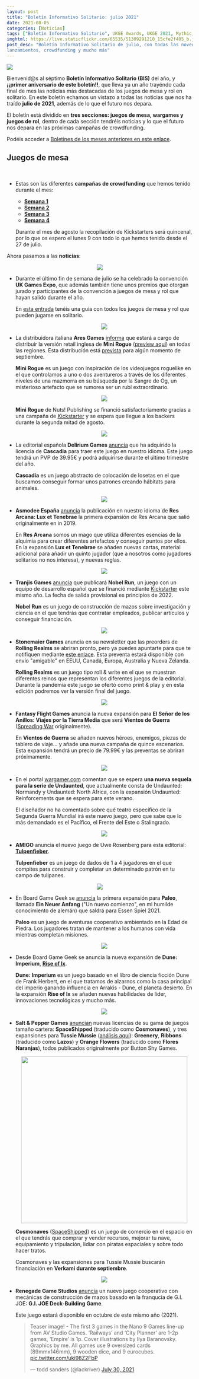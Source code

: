 ```yaml
---
layout: post
title: "Boletín Informativo Solitario: julio 2021"
date: 2021-08-05
categories: [Noticias]
tags: ["Boletín Informativo Solitario", UKGE Awards, UKGE 2021, Mythic, Tulpenfieber, GMT Games, Compass Games, Tiny Battle Publishing, Railways, City Planner, Empire, "G.I. JOE Deck-Building Game", "Schnell Boats: Scourge of the English Channel", Cosmonaves, SpaceShipped, Tussie Mussie, Paleo, "Paleo: Ein neuer Anfang", Across a Thousand Dead Worlds, "Disciples of Bone and Shadow: Conquered Sun Edition", Seekers Beyond The Shroud, "The Lord of the Rings: Journeys in Middle-Earth", "El Señor de los Anillos: Viajes por la Tierra Media", "Dune: Imperium - Rise of Ix","Dune: Imperium", Rolling Realms, Nobel Run, Res Arcana, "Res Arcana: Lux et Tenebrae", Cascadia, "Tunnels & Trolls", "Scream Aim Fire!", Mini Rogue, Apothecaria]
imghtml: https://live.staticflickr.com/65535/51309291210_15cfe2f405_b.jpg
post_desc: "Boletín Informativo Solitario de julio, con todas las novedades,
lanzamientos, crowdfunding y mucho más"
---
```


![](https://live.staticflickr.com/65535/51309291210_15cfe2f405_b.jpg)

 Bienvenid@s al séptimo **Boletín Informativo Solitario (BIS)** del año,
 y **¡¡primer aniversario de este boletín!!**, que lleva ya un año trayéndo
 cada final de mes las noticias más destacadas de los juegos de mesa y rol en
 solitario. En este boletín echamos un vistazo a todas las noticias que nos ha
 traído **julio de 2021**, además de lo que el futuro nos depara.

 El boletín está dividido en **tres secciones: juegos de mesa, wargames y
 juegos de rol**, dentro de cada sección tendréis noticias y lo que el futuro
 nos depara en las próximas campañas de crowdfunding.
  
 Podéis acceder a [Boletines de los meses anteriores en este
 enlace]({{site.baseurl}}/etiqueta/boletin-informativo-solitario/). 
 
## Juegos de mesa

<br>

* Estas son las diferentes **campañas de crowdfunding** que hemos tenido durante
  el mes:
  * **[Semana 1]({{site.baseurl}}/2021/07/05/crowdfunding-0628-0704/)**
  * **[Semana 2]({{site.baseurl}}/2021/07/12/crowdfunding-0705-0711/)**
  * **[Semana 3]({{site.baseurl}}/2021/07/19/crowdfunding-0712-0718/)**
  * **[Semana 4]({{site.baseurl}}/2021/07/26/crowdfunding-0719-0726/)**
  
  Durante el mes de agosto la recopilación de Kickstarters será quincenal, por
  lo que os espero el lunes 9 con todo lo que hemos tenido desde el 27 de
  julio.

Ahora pasamos a las **noticias**:

  <p align="center">
  <img height=""
  src="https://media.ukgamesexpo.co.uk/prod/images/Peoples_Choice_Award_2021.width-500.png"></p>

* Durante el último fin de semana de julio se ha celebrado la convención **UK
  Games Expo**, que además también tiene unos premios que otorgan jurado y
  participantes de la convención a juegos de mesa y rol que hayan salido
  durante el año.
  
  En [esta entrada]({{site.baseurl}}/2021/07/15/noticias-premios-ukge-2021/) tenéis una guía con todos los juegos de mesa y rol que
  pueden jugarse en solitario.
  
  <p align="center">
  <img height=""
  src="https://cf.geekdo-images.com/kdbwl36AN3L6EAmFUZdDFA__imagepage/img/JNVANuAhcoRatYZERMZCJj0F0Js=/fit-in/900x600/filters:no_upscale():strip_icc()/pic4608534.jpg"></p>

* La distribuidora italiana **Ares Games**
  [informa](https://twitter.com/AresGamesSrl/status/1410875698315726848?s=09)
  que estará a cargo de distribuir la versión retail inglesa de **Mini Rogue**
  ([preview aquí]({{site.baseurl}}/2020/05/23/ojeando-mini-rogue/)) en todas
  las regiones. Esta distribución está
  [prevista](https://www.aresgames.eu/games/nuts-publishing/mini-rogue) para
  algún momento de septiembre.
  
  **Mini Rogue** es un juego con inspiración de los videojuegos roguelike en el
  que controlamos a uno o dos aventureros a través de los diferentes niveles de
  una mazmorra en su búsqueda por la Sangre de Og, un misterioso artefacto que
  se rumorea ser un rubí extraordinario.

  <p align="center">
  <img height=""
  src="https://www.aresgames.eu/wp/wp-content/uploads/2021/05/800x600-nuts_publishing-20051-mini_rogue-layout.jpg"></p> 
  
  **Mini Rogue** de Nuts! Publishing se financió satisfactoriamente gracias a
  una campaña de
  [Kickstarter](https://www.kickstarter.com/projects/483438961/mini-rogue) y
  se espera que llegue a los backers durante la segunda mitad de agosto.

  <p align="center">
  <img height=""
  src="https://cf.geekdo-images.com/MjeJZfulbsM1DSV3DrGJYA__imagepage/img/0ksox22FKLq-Z-rsbBlF2IDG9x0=/fit-in/900x600/filters:no_upscale():strip_icc()/pic5100691.jpg"></p>

* La editorial española **Delirium Games**
  [anuncia](https://twitter.com/games_delirium/status/1417076932232065028) que
  ha adquirido la licencia de **Cascadia** para traer este juego en nuestro
  idioma. Este juego tendrá un PVP de 39.95€ y podrá adquirirse durante el
  último trimestre del año.
   
  **Cascadia** es un juego abstracto de colocación de losetas en el que
  buscamos conseguir formar unos patrones creando hábitats para animales.
   
  <p align="center">
  <img height=""
  src="https://asmodee.es/wp-content/uploads/2021/07/02072021-Presentacion-Res-Arcana-Lux-et-Tenebree01.png"></p>

* **Asmodee España** [anuncia](https://twitter.com/Asmodee_Spain/status/1411980674022531072?s=09)
  la publicación en nuestro idioma de **Res Arcana: Lux et Tenebrae** la
  primera expansión de Res Arcana que salió originalmente en in 2019.
  
  En **Res Arcana** somos un mago que utiliza diferentes esencias de la alquimia
  para crear diferentes artefactos y conseguir puntos por ellos. En la
  expansión **Lux et Tenebrae** se añaden nuevas cartas, material adicional
  para añadir un quinto jugador (que a nosotros como jugadores solitarios no
  nos interesa), y nuevas reglas.

  <p align="center">
  <img height=""
  src="https://tranjisgames.com/wp-content/uploads/2021/07/Nobel-Run-Web.png"></p>

* **Tranjis Games**
  [anuncia](https://tranjisgames.com/tranjis-games-ficha-juego-nobel-run/) que
  publicará **Nobel Run**, un juego con un equipo de desarrollo español que se financió
  mediante
  [Kickstarter](https://www.kickstarter.com/projects/garaizar/nobel-run) este
  mismo año. La fecha de salida provisional es principios de 2022.
  
  **Nobel Run** es un juego de construcción de mazos sobre investigación y
  ciencia en el que tendrás que contratar empleados, publicar artículos y
  conseguir financiación.

  <p align="center">
  <img height=""
  src="https://cf.geekdo-images.com/5TZ5YfDo_r9vNNvWTl_pzw__imagepage/img/qV597fd5a64cdO8VFB5_j1W_HsE=/fit-in/900x600/filters:no_upscale():strip_icc()/pic6313647.jpg"></p>

* **Stonemaier Games** anuncia en su newsletter que las preorders de **Rolling
  Realms** se abriran pronto, pero ya puedes apuntarte para que te notifiquen
  mediante [este
  enlace](https://stonemaiergames.us1.list-manage.com/subscribe?u=09ac14cf4204b623f977b3476&id=e5283efdcf). Esta
  preventa estará disponible con envío "amigable" en EEUU, Canadá, Europa,
  Australia y Nueva Zelanda.
  
  **Rolling Realms** es un juego tipo roll & write en el que se muestran
  diferentes reinos que representan los diferentes juegos de la
  editorial. Durante la pandemia este juego se ofertó como print & play y en
  esta edición podremos ver la versión final del juego.

  <p align="center">
  <img height=""
  src="https://cf.geekdo-images.com/f_hnw6s5SsA4u8KoeZ8OdA__imagepage/img/ONq6mhonHcPRNuVGZ4L117F4bpQ=/fit-in/900x600/filters:no_upscale():strip_icc()/pic6273164.png"></p>

* **Fantasy Flight Games** anuncia la nueva expansión para **El Señor de los
  Anillos: Viajes por la Tierra Media** que será **Vientos de Guerra**
  ([Spreading
  War](https://boardgamegeek.com/boardgameexpansion/342189/lord-rings-journeys-middle-earth-spreading-war-exp)
  originalmente). 
  
  En **Vientos de Guerra** se añaden nuevos héroes, enemigos, piezas de tablero
  de viaje... y añade una nueva campaña de quince escenarios. Esta expansión
  tendrá un precio de 79.99€ y las preventas se abriran próximamente.

  <p align="center">
  <img height=""
  src="https://cf.geekdo-images.com/TVCI92YdCPSLy2az5M-ctQ__imagepage/img/Df1AQgO_8Mo8d7eePF_BG5AOfAI=/fit-in/900x600/filters:no_upscale():strip_icc()/pic6189072.jpg"></p>

* En el portal
  [wargamer.com](https://www.wargamer.com/undaunted-reinforcements/sequel-reveal)
  comentan que se espera **una nueva sequela para la serie de Undaunted**, que
  actualmente consta de Undaunted: Normandy y Undaunted: North Africa, con la
  expansión Undaunted: Reinforcements que se espera para este verano.
  
  El diseñador no ha comentado sobre qué teatro específico de la Segunda Guerra
  Mundial irá este nuevo juego, pero que sabe que lo más demandado es el
  Pacífico, el Frente del Este o Stalingrado.

  <p align="center">
  <img height=""
  src="https://cf.geekdo-images.com/YGkV9K-CRs-JnJo1V4MWiw__imagepage/img/zWlp166T35yEFpcxNXIjl7Q4zVA=/fit-in/900x600/filters:no_upscale():strip_icc()/pic6315000.jpg"></p>

* **AMIGO** anuncia el nuevo juego de Uwe Rosenberg para esta editorial:
  **[Tulpenfieber](https://boardgamegeek.com/boardgame/341918/tulpenfieber)**.

  **Tulpenfieber** es un juego de dados de 1 a 4 jugadores en el que compites
  para construir y completar un determinado patrón en tu campo de tulipanes.

<p align="center">
  <img height=""
  src="https://cf.geekdo-images.com/06fbNXA4NIsltInp0JNefQ__imagepage/img/Bam8bWLsdJYqJj9xtU7WZEv9F9g=/fit-in/900x600/filters:no_upscale():strip_icc()/pic6279154.jpg"></p>

* En Board Game Geek se
  [anuncia](https://boardgamegeek.com/boardgameexpansion/342501/paleo-ein-neuer-anfang)
  la primera expansión para **Paleo**, llamada **Ein Neuer Anfang** ("Un nuevo
  comienzo", en mi humilde conocimiento de alemán) que saldrá para Essen
  Spiel 2021.
  
  **Paleo** es un juego de aventuras cooperativo ambientado en la Edad de
  Piedra. Los jugadores tratan de mantener a los humanos con vida mientras
  completan misiones.
  
  <p align="center">
  <img height=""
  src="https://cf.geekdo-images.com/YWHB6f-fyVwjSyXh5nK2Xw__imagepage/img/pNvO3c-GhSglpu56151oWXuG4ng=/fit-in/900x600/filters:no_upscale():strip_icc()/pic6267299.png"></p>

* Desde Board Game Geek se anuncia la nueva expansión de **Dune: Imperium**,
  **[Rise of Ix](https://boardgamegeek.com/boardgameexpansion/342031/dune-imperium-rise-ix)**.
  
  **Dune: Imperium** es un juego basado en el libro de ciencia ficción Dune de
  Frank Herbert, en el que tratamos de alzarnos como la casa principal del
  imperio ganando influencia en Arrakis - Dune, el planeta desierto. En la
  expansión **Rise of Ix** se añaden nuevas habilidades de líder, innovaciones
  tecnológicas y mucho más.
  
  <p align="center">
  <img height=""
  src="https://cf.geekdo-images.com/SWkrnw_lB-X43BeYUu4FWw__imagepage/img/X7DOjiPfbUn7e5bcbsJB_msJk8Q=/fit-in/900x600/filters:no_upscale():strip_icc()/pic4412657.jpg"></p>

* **Salt & Pepper Games**
  [anuncian](https://saltandpeppergames.es/nuevos-lanzamientos-tussie-mussie-las-expansiones-estofado-y-cosmonaves/)
  nuevas licencias de su gama de juegos tamaño cartera: **SpaceShipped**
  (traducido como **Cosmonaves**), y tres expansiones para **Tussie Mussie**
  ([análisis aquí]({{site.baseurl}}/2019/06/06/analisis-tussie-mussie/)):
  **Greenery**, **Ribbons** (traducido como **Lazos**) y **Orange Flowers**
  (traducido como **Flores Naranjas**), todos publicados originalmente por
  Button Shy Games.
  
   <p align="center">
   <img height="450"
   src="https://cf.geekdo-images.com/gVsaw5vOMgUdsu40lxrkxg__imagepage/img/Nxx_gw4WFiQQ-5u3dpqBl09w3zs=/fit-in/900x600/filters:no_upscale():strip_icc()/pic5826797.jpg"></p>
  
  **Cosmonaves**
  ([SpaceShipped](https://boardgamegeek.com/boardgame/283792/spaceshipped)) es
  un juego de comercio en el espacio en el que tendrás que comprar y vender
  recursos, mejorar tu nave, equipamiento y tripulación, lidiar con piratas
  espaciales y sobre todo hacer tratos.
  
  Cosmonaves y las expansiones para Tussie Mussie buscarán financiación en
  **Verkami durante septiembre**.

  <p align="center">
  <img height=""
  src="https://cf.geekdo-images.com/0lWQRlVnTZwzNrHhnQoRQg__imagepage/img/g6QLRK-ire8TD5p8XqjRYogoUpc=/fit-in/900x600/filters:no_upscale():strip_icc()/pic6305717.png"></p>

* **Renegade Game Studios**
  [anuncia](https://twitter.com/BoardGameGeek/status/1420794082230771718) un
  nuevo juego cooperativo con mecánicas de construcción de mazos basado en la
  franqucia de G.I. JOE: **G.I. JOE Deck-Building Game**.
  
  Este juego estará disponible en octubre de este mismo año (2021).

  <blockquote class="twitter-tweet"><p lang="en" dir="ltr">Teaser image! - The
  first 3 games in the Nano 9 Games line-up from AV Studio Games. ‘Railways’
  and ‘City Planner’ are 1-2p games, ‘Empire’ is 1p. Cover illustrations by
  Ilya Baranovsky. Graphics by me. All games use 9 oversized cards
  (89mmx146mm), 9 wooden dice, and 9 eurocubes. <a
  href="https://t.co/uki98Z2FbP">pic.twitter.com/uki98Z2FbP</a></p>&mdash; todd
  sanders (@lackriver) <a
  href="https://twitter.com/lackriver/status/1421169939285749761?ref_src=twsrc%5Etfw">July
  30, 2021</a></blockquote> <script async
  src="https://platform.twitter.com/widgets.js" charset="utf-8">

* **Todd Sanders** nos muestra una pequeña preview de los tres próximos juegos
  que sacará **AV Studio Games**: **Railways** de Alban Viard, **City Planner**
  de Alaban Viard y Todd Sanders, y **Empire** de Todd Sanders (este último
  podría basarse en la versión print & play de
  [Empire](https://boardgamegeek.com/boardgame/282581/empire) de 2019).
  
  Todos estos juegos formarán parte de la línea **Nano Games** de AV Studio
  Games y constan de 9 cartas sobredimensionadas, 9 dados y 9 cubos.

## Wargames

  <p align="center">
  <img height=""
  src="https://cf.geekdo-images.com/80SIADKu6HtuKhdR2Aagiw__imagepage/img/gAX5ZvDCn51vLYdJE0Q9mOyKFmk=/fit-in/900x600/filters:no_upscale():strip_icc()/pic6283857.jpg"></p>

* La editorial **Tiny Battle Publishing**
  [publica](https://tinybattlepublishing.com/products/scream-aim-fire?s=09) un
  nuevo wargame táctico en solitario ambientado en la Segunda Guerra Mundial:
  **Scream, Aim, Fire!**.
  
  El juego está diseñado por Jay Kirkpatrick, autor que actualmente tiene el
  también juego en solitario [Sniper Kill
  Confirmed](https://boardgamegeek.com/boardgame/340282/sniper-kill-confirmed)
  en las preventas de Compass  Games.
  
  **Scream, Aim, Fire!** es un juego táctico en solitario a nivel de squad en
  el que vives las consecuencias directas del Día-D . Podéis conseguir este
  juego por 32$ (en oferta) desde la página web de la editorial o en versión
  print & play por 12$ desde [Wargame
  Vault](https://www.wargamevault.com/product/362506/Scream-Aim-Fire).

   <p align="center">
   <img height=""
   src="https://cf.geekdo-images.com/Niap5VC0iC3odCDic8sWYQ__imagepage/img/0AxxjUEezODzzIkHeRj9Yo2zWNA=/fit-in/900x600/filters:no_upscale():strip_icc()/pic6278877.jpg"></p>

* **Compass Games** ha abierto las
  [preventas](https://www.compassgames.com/product/schnell-boats-scourge-of-the-english-channel-pay-later/)
  de **Schnell Boats: Scourge of the English Channel** un juego en solitario
  táctivo y narrativo, en el que como Kommandant dirigirás un escuadrón de
  cuatro barcos torpederos Kriegsmarine alemanes en misiones contra los Aliados
  en el canal de la Mancha durante 1943 a 1944.
  
  Puedes conseguirlo desde la [página de Compass
  Games](https://www.compassgames.com/product/schnell-boats-scourge-of-the-english-channel-pay-later/)
  por $52. 

  <p align="center">
  <img height=""
  src="https://mcusercontent.com/64afd67af980f39db7df40b12/images/4e7dd9d6-7c80-af3f-2d55-010801dd55e9.jpg"></p>

* Entrando con **GMT Games** en su newsletter mensual
  [anuncian](https://mailchi.mp/7f47dabb6cea/july-update-from-gmt-new-p500s-art-sneak-peeks-design-and-production-updates-and-more)
  un mapa montado para el nuevo juego de Mark Simonitch,
  [Salerno'43](https://www.gmtgames.com/p-868-salerno-43.aspx), y podemos ver
  la versión final de la descripción que tendrá la caja de **Almoravid:
  Reconquista and Riposte in Spain, 1085-1086**, el nuevo juego de Volko
  Ruhnke.

  <p align="center">
  <img height=""
  src="https://gallery.mailchimp.com/64afd67af980f39db7df40b12/images/31820119-bdf1-49fd-aa5a-8b176edbb151.jpg"></p>

* **GMT Games** también
  [anuncia](https://mailchi.mp/2c304715fe38/gmt-summer-sale-coming-august-4th)
  que este año volverán a tener rebajas de todos los juegos de la editorial
  actualmente en stock (no hay más rebajas de juegos en P500). Estas rebajas
  solamente son para los clientes que hayan pedido
  un juego de su programa P500 durante 2020 y hasta el 31 de julio de 2021, ese
  pedido debe haberse enviado ya o estar en proceso de envío.
  
  Si hiciste un pedido P500 a GMT durante esas fechas puedes tener un 50% de
  descuento en dos juegos con el código "GMTSale2021" y el envío será
  Euro-friendly.
  
  Estas rebajas durarán hasta el 11 de agosto (UTC -7) o hasta fin de
  existencias.

### Chollos

Llegamos a la sección sobre las **mejores ofertas de juegos de mesa en
Amazon**. Como sabréis, los links son de afiliado y os agradezco mucho que
utilicéis esos links.

* **[Imperium: Classics](https://amzn.to/3vnuyyE)**: **26€** (PVP: 30£, 35€),
  inglés, Osprey Games (2021).
* **[Imperium: Legends](https://amzn.to/3nuIggu)**: **26€** (PVP: 30£, 35€),
  inglés, Osprey Games (2021).
* **[Los Castillos de Borgoña](https://amzn.to/3y7ddvf)**: **32€** (PVP: 45€),
  español, Alea (2019).
* **[Gloomhaven](https://amzn.to/3b3Dd2e)**: **138€** (PVP: 160€), inglés,
  Cephalofair Games (2017).
* **[Arquitectos del Reino del Oeste](https://amzn.to/37nEa2B)**: **40€** (PVP:
  44.95€), castellano, Ediciones Primigenio (2018).
* **[Fábulas de Peluche](https://amzn.to/37nyXYx)**: **64€** (PVP: 69.95€),
  castellano, Edge Entertainment (2018).
* **[Undaunted: Normandy](https://amzn.to/3lF28ic)**: **23€** (PVP: 35€),
  inglés, Osprey (2018).

**Preventas:**
  * **[Undaunted: Reinforcements](https://amzn.to/3r5NtM8)**: **25€** (PVP: 30£),
  inglés, Osprey Games (2021).

### Lo que el futuro nos depara en el crowdfunding de juegos de mesa 

Tras las noticias pasamos a ver qué **juegos en solitario**
[están anunciados](https://boardgamegeek.com/geeklist/192002/prelaunched-kickstarter-board-game-projects/page/1)
en las diferentes plataformas de **crowdfunding** (Kickstarter, Gamefound ó
Verkami) para **agosto**, como ya estamos a día 5 de agosto he omitido los que
ya se encuentran en crowdfunding:

  <p align="center">
  <img height=""
  src="https://cf.geekdo-images.com/-pwzIEY6rEd1a1_wihD57g__imagepage/img/DJhoSWd2-4-015KPyxhvIKzmAkY=/fit-in/900x600/filters:no_upscale():strip_icc()/pic5816061.png"></p>

* **[Amass](https://boardgamegeek.com/boardgame/325433/amass)** es un  juego de
  colocación de trabajadores, dados y selección de acciones en el que debes
  completar tu contrato minero mientras recolectas recursos.

  Campaña de Kickstarter **el 10 de agosto**. Precampaña
  [aquí](https://www.kickstarter.com/projects/dfgames/amass-the-battle-for-resources-on-planet-xs?ref=mazmorreoensolitario).

  <p align="center">
  <img height=""
  src="https://cf.geekdo-images.com/edRT42cgPY_6934lktuOZg__imagepage/img/qomj5DqSSPfIFlUxZFf99_G1Lo0=/fit-in/900x600/filters:no_upscale():strip_icc()/pic5618063.jpg"></p>

* **[Masters of The Universe: Fields of Eternia The Board
  Game](https://boardgamegeek.com/boardgame/317526/masters-universe-fields-eternia-board-game)**
  es un juego basado en tus personajes favoritos: He-Man, Skeletor, She-Ra,
  Evil-Lyn, Man-At-Arms, Beast Man, Teela y otros.

  Campaña de Kickstarter **el 10 de agosto**.

  <p align="center">
  <img height=""
  src="https://cf.geekdo-images.com/_hN8NvO0BV_Ws6eALXCKAA__imagepage/img/n8ILwmMWZpyUdBcxCiIyOVhuG2k=/fit-in/900x600/filters:no_upscale():strip_icc()/pic6106524.png"></p>

* **[Wild:
  Serengeti](https://boardgamegeek.com/boardgame/335427/wild-serengeti)** (se
  retrasa desde julio) es un
  juego que combina elementos tipo puzle con elementos de construcción de
  motores (engine-building) y gestión de colecciones (set collection).
  
  Campaña de Kickstarter **el 18 de agosto**, fecha sin concretar.

  <p align="center">
  <img height=""
  src="https://cf.geekdo-images.com/B1h4rA9VVLB6-3NxDucMLw__imagepage/img/oEVj067FlzCFizD37G-MAYP6qFE=/fit-in/900x600/filters:no_upscale():strip_icc()/pic6294970.png"></p>

* En **[Mythic
  Mischief](https://boardgamegeek.com/boardgame/342894/mythic-mischief)**
  eres una facción de estudiantes del colegio Mythic y debes competir para
  evitar al Tomekeeper de la biblioteca de la escuela.

  Campaña de Kickstarter **el 31 de agosto**.

## Juegos de rol

  <p align="center">
  <img height=""
  src="https://cdn.shopify.com/s/files/1/0025/6006/5625/products/20210717_104538_2000x.jpg?v=1626549773"></p>

* Empezando con **Blackoath Entertainment**, ya se puede conseguir la edición
  en **tapa blanda** de **Disciples of Bone & Shadow: Conquered Sun Edition**
  por 25$ desde la página de [Exalted
  Funeral](https://www.exaltedfuneral.com/products/disciples-of-bone-shadow-conquered-sun-edition-pdf?_pos=2&_sid=b63e6f7a3&_ss=r).
  
  Además, se también se encuentra disponible **una nueva tirada de libros de
  Seekers Beyond The Shroud**, que se corresponde a la versión en PDF más
  actualizada. Podéis conseguir este libro también desde [Exalted
  Funeral](https://www.exaltedfuneral.com/collections/blackoath/products/seekers-beyond-the-shroud) por 35$.

   <p align="center">
   <img height=""
   src="https://images.squarespace-cdn.com/content/v1/5d9b9e602f7a5637cf2b6c41/1627514893026-39CH0TDRUPW8IO4EJRIB/image-asset.png?format=1000w"></p>
   <p align="center">
   <img height="450"
   src="https://images.squarespace-cdn.com/content/v1/5d9b9e602f7a5637cf2b6c41/1627515046318-K7G9K6VU84LAGSKE8B1A/Deep+Diver+1.jpg?format=1000w"></p>

* Siguiendo con **Blackoath Entertainment**, se
  [anuncia](https://blackoathgames.com/across-a-thousand-dead-worlds) un
  nuevo juego en solitario (con Game Master opcional) de horror y
  exploración espacial: **Across a Thousand Dead Worlds**, por Alex T.
  
  **Accross a Thousand Dead Worlds** es un juego de rol de 1 a 5 jugadores con
  Game Master opcional (puedes jugarlo perfectamente en solitario) en el que te
  encuentras en la estación espacial Karum, una reliquia dejada atrás por los
  Àrsaidh, una antigua raza alienígena. Desde esta estación deberás embarcarte
  en tu trabajo como *Deep Diver* en diferentes misiones con el objetivo de
  explorar antiguas naves Àrsaidh abandonadas y volver a la estación Karum con
  todo lo que pueda tener algún tipo de valor.
  
  Tiene previsto buscar financiación mediante una **campaña de Kickstarter en
  el último trimestre de 2021**.

  <p align="center">
  <img height=""
  src="https://ksr-ugc.imgix.net/assets/032/150/800/d44422fdc3f439676f5df4e334084cce_original.png?ixlib=rb-2.1.0&crop=faces&w=1024&h=576&fit=crop&v=1611745618&auto=format&frame=1&q=92&s=c5fa8479020988bf98028bde40505449"></p> 
  
* Anna Blackwell, autora de los juegos de rol en solitario DELVE,
  UMBRA y RISE acaba de sacar **Apothecaria**, un juego de rol de escritura
  creativa en el que eres la bruja de un pueblo y te ganas la vida creando
  pociones.
    
  **Apothecaria** fue financiado gracias a una campaña de
  [Kickstarter](https://www.kickstarter.com/projects/diamondblood/apothecaria?ref=mazmorreoensolitario)
  durante [Zine Quest
    3]({{site.baseurl}}/2021/01/31/rol-zinequest-3-en-solitario/) de este año.
    
  Podéis conseguirlo en PDF desde
  [itch.io](https://blackwellwriter.itch.io/apothecaria) por 13$ y en
  [físico](https://www.blackwellwriter.com/) por 15£ desde la página de la
  autora.

  <p align="center">
  <img height="450"
  src="https://image.jimcdn.com/app/cms/image/transf/none/path/sc89aac5fd90f4e9a/image/i232f45d8e30f4bbb/version/1614298912/image.jpg"></p>  
  
* La editorial **Hirukoa**
  [anuncia](https://twitter.com/Ed_Hirukoa/status/1411245188455047168?s=09)
  que ya se encuentran disponibles las aventuras en solitario de **Tunnels &
  Trolls**. Podéis conseguirlas por 12€ cada una desde [la página
  web](https://www.hirukoa.es/tienda/) de la editorial.
    
  **Tunnels & Trolls** es un sistema originalmente publicado en 1975 que busca
  tener unas regĺas fáciles y simples que permitan convertir a los jugadores en
  héroes.

  <p align="center">
  <img height="450"
  src="https://dtrpg-public-files.s3.us-east-2.amazonaws.com/images/480/362884.jpg"></p> 

* La revista de Mythic de **Tana Pigeon** trae un nuevo fascículo en julio, [Mythic Magazine Volume
  7](https://www.drivethrurpg.com/product/362884/Mythic-Magazine-Volume-7?affiliate_id=1914894),
  disponible en DriveThruRPG por 4.95$.
  
  En esta entrega se añaden reglas para para generar naves espaciales de forma
  aleatoria y consejos para personalizar una aventura en solitario antes de
  comenzar.


Y esto es todo por este mes, ¡nos vemos en el siguiente **Boletín Informativo
Solitario**!
<hr>

<small>Nota: Las imágenes de los juegos pertenecen sus respectivos
    autores.</small>

